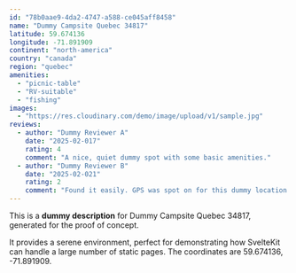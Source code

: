 ```yaml
---
id: "78b0aae9-4da2-4747-a588-ce045aff8458"
name: "Dummy Campsite Quebec 34817"
latitude: 59.674136
longitude: -71.891909
continent: "north-america"
country: "canada"
region: "quebec"
amenities:
  - "picnic-table"
  - "RV-suitable"
  - "fishing"
images:
  - "https://res.cloudinary.com/demo/image/upload/v1/sample.jpg"
reviews:
  - author: "Dummy Reviewer A"
    date: "2025-02-017"
    rating: 4
    comment: "A nice, quiet dummy spot with some basic amenities."
  - author: "Dummy Reviewer B"
    date: "2025-02-021"
    rating: 2
    comment: "Found it easily. GPS was spot on for this dummy location."
---
```


This is a **dummy description** for Dummy Campsite Quebec 34817, generated for the proof of concept.

It provides a serene environment, perfect for demonstrating how SvelteKit can handle a large number of static pages. The coordinates are 59.674136, -71.891909.
